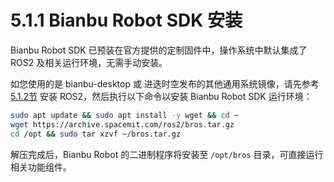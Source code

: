 # 5.1.1 Bianbu Robot SDK 安装

Bianbu Robot SDK 已预装在官方提供的定制固件中，操作系统中默认集成了 ROS2 及相关运行环境，无需手动安装。

如您使用的是 bianbu-desktop 或 进迭时空发布的其他通用系统镜像，请先参考 [5.1.2节](5.1.2_ROS2_Installation.md) 安装 ROS2，然后执行以下命令以安装 Bianbu Robot SDK 运行环境：

```bash
sudo apt update && sudo apt install -y wget && cd ~
wget https://archive.spacemit.com/ros2/bros.tar.gz
cd /opt && sudo tar xzvf ~/bros.tar.gz
```

解压完成后，Bianbu Robot 的二进制程序将安装至 `/opt/bros` 目录，可直接运行相关功能组件。